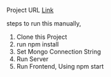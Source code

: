 Project URL <a href="https://project-fair-frontend-five.vercel.app/">Link</a>

steps to run this manually,
1) Clone this Project
2) run npm install
3) Set Mongo Connection String
4) Run Server
5) Run Frontend, Using npm start
